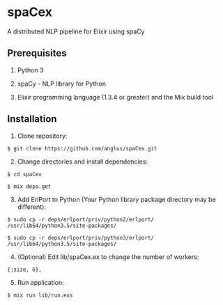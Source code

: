 # spaCex

A distributed NLP pipeline for Elixir using spaCy

## Prerequisites

1. Python 3 

2. spaCy - NLP library for Python

3. Elixir programming language (1.3.4 or greater) and the Mix build tool 

## Installation

1. Clone repository:

```$ git clone https://github.com/anglus/spaCex.git```

2. Change directories and install dependencies: 

```$ cd spaCex```

```$ mix deps.get```

3. Add ErlPort to Python (Your Python library package directory may be different):

```$ sudo cp -r deps/erlport/priv/python2/erlport/ /usr/lib64/python3.5/site-packages/```

```$ sudo cp -r deps/erlport/priv/python3/erlport/ /usr/lib64/python3.5/site-packages/```

4. (Optional) Edit lib/spaCex.ex to change the number of workers:

```{:size, 6},```

5. Run application:

```$ mix run lib/run.exs```


